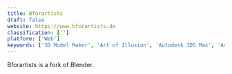 ```yaml
---
title: Bforartists
draft: false 
website: https://www.bforartists.de
classification: ['']
platform: ['Web']
keywords: ['3D Model Maker', 'Art of Illusion', 'Autodesk 3DS Max', 'Autodesk Maya', 'BioBlender', 'Blender', 'Cinema 4D', 'Houdini', 'K-3D', 'MODO', 'MakeHuman', 'Rocket 3F', 'SculptGL', 'Sculptris', 'SketchUp', 'Structure Synth', 'ZBrush', 'pymol']
---
```

Bforartists is a fork of Blender.